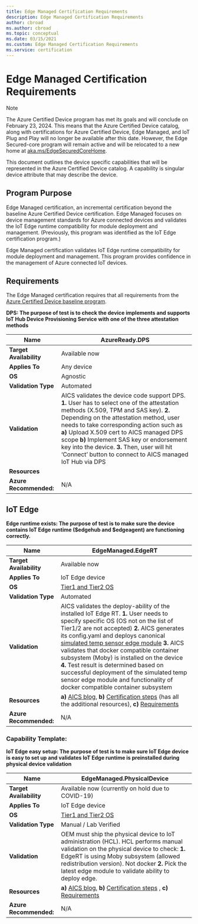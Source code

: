 ```yaml
---
title: Edge Managed Certification Requirements
description: Edge Managed Certification Requirements
author: cbroad
ms.author: cbroad
ms.topic: conceptual 
ms.date: 03/15/2021
ms.custom: Edge Managed Certification Requirements
ms.service: certification
---
```




# Edge Managed Certification Requirements
> [!Note]
> The Azure Certified Device program has met its goals and will conclude on February 23, 2024. This means that the Azure Certified Device catalog, along with certifications for Azure Certified Device, Edge Managed, and IoT Plug and Play will no longer be available after this date. However, the Edge Secured-core program will remain active and will be relocated to a new home at [aka.ms/EdgeSecuredCoreHome](https://aka.ms/EdgeSecuredCoreHome).

This document outlines the device specific capabilities that will be represented in the Azure Certified Device catalog. A capability is singular device attribute that may describe the device. 

## Program Purpose

Edge Managed certification, an incremental certification beyond the baseline Azure Certified Device certification. Edge Managed focuses on device management standards for Azure connected devices and validates the IoT Edge runtime compatibility for module deployment and management. (Previously, this program was identified as the IoT Edge certification program.) 

Edge Managed certification validates IoT Edge runtime compatibility for module deployment and management. This program provides confidence in the management of Azure connected IoT devices.

## Requirements

The Edge Managed certification requires that all requirements from the [Azure Certified Device baseline program](.\program-requirements-azure-certified-device.md).

**DPS:  The purpose of test is to check the device implements and supports IoT Hub Device Provisioning Service with one of the three attestation methods**

| **Name**                | AzureReady.DPS                                               |
| ----------------------- | ------------------------------------------------------------ |
| **Target Availability** | Available now                                                |
| **Applies To**          | Any device                                                   |
| **OS**                  | Agnostic                                                     |
| **Validation Type**     | Automated                                                    |
| **Validation**          | AICS validates the device code support DPS. **1.** User has to select one of the attestation methods (X.509, TPM and SAS key). **2.** Depending on the attestation method, user needs to take corresponding action such as **a)** Upload X.509 cert to AICS managed DPS scope **b)** Implement SAS key or endorsement key into the device. **3.** Then, user will hit ‘Connect’ button to connect to AICS managed IoT Hub via DPS                                                    |
| **Resources**           |                                                      |
| **Azure Recommended:**     | N/A                                                    |

## IoT Edge

**Edge runtime exists:  The purpose of test is to make sure the device contains IoT Edge runtime ($edgehub and $edgeagent) are functioning correctly.**

| **Name**                | EdgeManaged.EdgeRT                                           |
| ----------------------- | ------------------------------------------------------------ |
| **Target Availability** | Available now                                                |
| **Applies To**          | IoT Edge device                                              |
| **OS**                  | [Tier1 and Tier2 OS](../iot-edge/support.md)                 |
| **Validation Type**     | Automated                                                    |
| **Validation**          | AICS validates the deploy-ability of the installed IoT Edge RT. **1.** User needs to specify specific OS (OS not on the list of Tier1/2 are not accepted) **2.** AICS generates its config.yaml and deploys canonical [simulated temp sensor edge module](https://azuremarketplace.microsoft.com/en-us/marketplace/apps/azure-iot.simulated-temperature-sensor?tab=Overview) **3.** AICS validates that docker compatible container subsystem (Moby) is installed on the device **4.** Test result is determined based on successful deployment of the simulated temp sensor edge module and functionality of docker compatible container subsystem                                                    |
| **Resources**           | **a)** [AICS blog](https://azure.microsoft.com/blog/expanding-azure-iot-certification-service-to-support-azure-iot-edge-device-certification/), **b)** [Certification steps](./overview.md) (has all the additional resources), **c)** [Requirements](./program-requirements-azure-certified-device.md) |
| **Azure Recommended:**     | N/A                                                    |

### Capability Template:

**IoT Edge easy setup:  The purpose of test is to make sure IoT Edge device is easy to set up and validates IoT Edge runtime is preinstalled during physical device validation**

| **Name**                | EdgeManaged.PhysicalDevice                                             |
| ----------------------- | ------------------------------------------------------------ |
| **Target Availability** | Available now (currently on hold due to COVID-19)                                            |
| **Applies To**          | IoT Edge device                                                   |
| **OS**                  | [Tier1 and Tier2 OS](../iot-edge/support.md)                                                     |
| **Validation Type**     | Manual / Lab Verified                                                    |
| **Validation**          | OEM must ship the physical device to IoT administration (HCL). HCL performs manual validation on the physical device to check: **1.** EdgeRT is using Moby subsystem (allowed redistribution version). Not docker **2.** Pick the latest edge module to validate ability to deploy edge.                                                     |
| **Resources**           | **a)** [AICS blog](https://azure.microsoft.com/blog/expanding-azure-iot-certification-service-to-support-azure-iot-edge-device-certification/), **b)** [Certification steps](./overview.md) , **c)** [Requirements](./program-requirements-azure-certified-device.md) |
| **Azure Recommended:**     | N/A                                                    |
